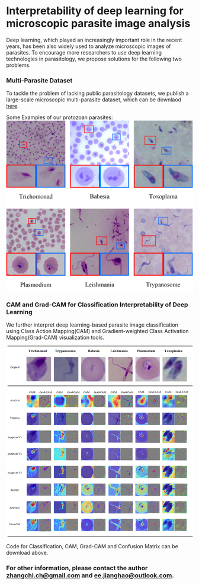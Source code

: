 # Interpretability of deep learning for microscopic parasite image analysis


Deep learning, which played an increasingly important role in the recent years, has been also widely used to analyze microscopic images of parasites. To encourage more researchers to use deep learning technologies in parasitology, we propose solutions for the following two problems.<br> 


### Multi-Parasite Dataset

To tackle the problem of lacking public parasitology datasets, we publish a  large-scale microscopic multi-parasite dataset, which can be downlaod [here](https://data.mendeley.com/datasets/4tnhbsh58c/draft?a=58f32edd-d920-49a2-b690-7eb8508400d9).<br>

Some Examples of our protozoan parasites:
![](https://github.com/hello-code2021/IDLMPIA/blob/master/picture/dataset.png)


### CAM and Grad-CAM for Classification Interpretability of Deep Learning

We further interpret deep learning-based parasite image classification using Class Action Mapping(CAM) and Gradient-weighted Class Activation Mapping(Grad-CAM) visualization tools.<br>

![](https://github.com/hello-code2021/IDLMPIA/blob/master/picture/CAM_Grad-CAM.png)

Code for Classification, CAM, Grad-CAM and Confusion Matrix can be download above.


### For other information, please contact the author zhangchi.ch@gmail.com and ee.jianghao@outlook.com.
